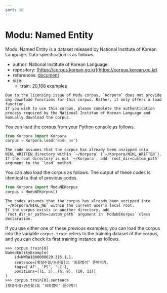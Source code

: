 ```yaml
---
sort: 16
---
```


# Modu: Named Entity

Modu: Named Entity is a dataset released by National Institute of Korean Language.
Data specification is as follows.


- author: National Institute of Korean Language
- repository: [https://corpus.korean.go.kr](https://corpus.korean.go.kr)
- references: [document](https://rlkujwkk7.toastcdn.net/NIKL_NE(v1.0).pdf)
- size:
  - train: 20,188 examples

```warning
Due to the licensing issue of Modu corpus, `Korpora` does not provide any download functions for this corpus. Rather, it only offers a load function.
If you wish to use this corpus, please complete the authentication process required by the National Institue of Korean Language and manually download the corpus. 
```

You can load the corpus from your Python console as follows.

```python
from Korpora import Korpora
corpus = Korpora.load("modu_ne")
```

```warning
The code assumes that the corpus has already been unzipped into NIKL_WRITTEN directory within `~/Korpora` (`~/Korpora/NIKL_WRITTEN`).
If the root directory is not `~/Korpora`, add `root_dir=custom_path` argument to the `load` method.
```

You can also load the corpus as follows.
The output of these codes is identical to that of previous codes.

```python
from Korpora import ModuNEKorpus
corpus = ModuNEKorpus()
```

```warning
The codes assumes that the corpus has already been unzipped into `~/Korpora/NIKL_NE` within the current user's local root. 
If the corpus exists in another directory, add `root_dir_or_paths=custom_path` argument in `ModuNEKorpus` class declaration.
```

If you use either one of these previous examples, you can load the corpus into the variable `corpus`.
`train` refers to the training dataset of the corpus, and you can check its first training instance as follows.

```
>>> corpus.train[0]
NamedEntityExample(
    id=NWRW1800000029.315.1.1,
    sentence=[횡설수설/권순활]北 ‘외화벌이’ 뜯어먹기,
    tags=['AF', 'PS', 'LC'],
    positions=[(1, 5), (6, 9), (10, 11)]
)
>>> corpus.train[0].sentence
[횡설수설/권순활]北 ‘외화벌이’ 뜯어먹기
```